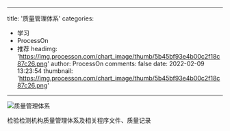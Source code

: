
---
title: '质量管理体系'
categories: 
 - 学习
 - ProcessOn
 - 推荐
headimg: 'https://img.processon.com/chart_image/thumb/5b45bf93e4b00c2f18c87c26.png'
author: ProcessOn
comments: false
date: 2022-02-09 13:23:54
thumbnail: 'https://img.processon.com/chart_image/thumb/5b45bf93e4b00c2f18c87c26.png'
---

<div>   
<img class="thumb" alt="质量管理体系" src="https://img.processon.com/chart_image/thumb/5b45bf93e4b00c2f18c87c26.png" referrerpolicy="no-referrer">
<p>检验检测机构质量管理体系及相关程序文件、质量记录</p>  
</div>
            